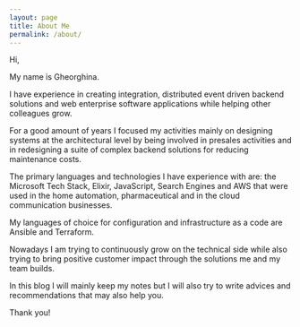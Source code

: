 ```yaml
---
layout: page
title: About Me
permalink: /about/
---
```


Hi,

My name is Gheorghina.

I have experience in creating integration, distributed event driven backend solutions and web enterprise software applications while helping other colleagues grow.

For a good amount of years I focused my activities mainly on designing systems at the architectural level by being involved in presales activities and in redesigning a suite of complex backend solutions for reducing maintenance costs.   

The primary languages and technologies I have experience with are: the Microsoft Tech Stack, Elixir, JavaScript, Search Engines and AWS that were used in the home automation, pharmaceutical and in the cloud communication businesses.

My languages of choice for configuration and infrastructure as a code are Ansible and Terraform.

Nowadays I am trying to continuously grow on the technical side while also trying to bring positive customer impact through the solutions me and my team builds.  

In this blog I will mainly keep my notes but I will also try to write advices and recommendations that may also help you.

Thank you!
